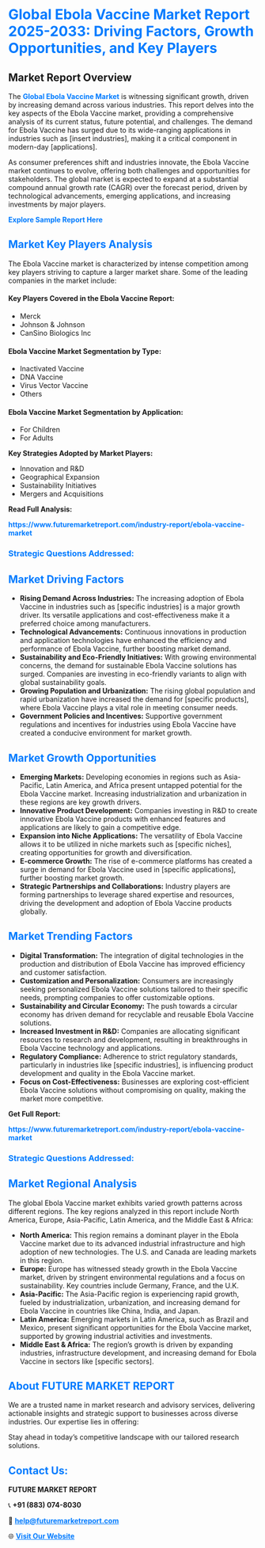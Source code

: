 <h1 style="color: #007BFF;">Global Ebola Vaccine Market Report 2025-2033: Driving Factors, Growth Opportunities, and Key Players</h1>

<section id="overview">
<h2>Market Report Overview</h2>
<p>The <a href="https://www.futuremarketreport.com/industry-report/ebola-vaccine-market" style="color: #007BFF; text-decoration: none;"><strong>Global Ebola Vaccine Market</strong></a> is witnessing significant growth, driven by increasing demand across various industries. This report delves into the key aspects of the Ebola Vaccine market, providing a comprehensive analysis of its current status, future potential, and challenges. The demand for Ebola Vaccine has surged due to its wide-ranging applications in industries such as [insert industries], making it a critical component in modern-day [applications].</p>
<p>As consumer preferences shift and industries innovate, the Ebola Vaccine market continues to evolve, offering both challenges and opportunities for stakeholders. The global market is expected to expand at a substantial compound annual growth rate (CAGR) over the forecast period, driven by technological advancements, emerging applications, and increasing investments by major players.</p>
</section>

<section id="overview">
<p><a href="https://www.futuremarketreport.com/request-sample/reportId=78050" style="color: #007BFF; text-decoration: none;"><strong>Explore Sample Report Here</strong></a></p>
</section>

<section id="key-players">
<h2 style="color: #007BFF;">Market Key Players Analysis</h2>
<p>The Ebola Vaccine market is characterized by intense competition among key players striving to capture a larger market share. Some of the leading companies in the market include:</p>
<h4>Key Players Covered in the Ebola Vaccine Report:</h4>
<ul><li>Merck</li><li>Johnson &amp; Johnson</li><li>CanSino Biologics Inc</li></ul>
<h4>Ebola Vaccine Market Segmentation by Type:</h4>
<ul><li>Inactivated Vaccine</li><li>DNA Vaccine</li><li>Virus Vector Vaccine</li><li>Others</li></ul>

<h4>Ebola Vaccine Market Segmentation by Application:</h4>
<ul><li>For Children</li><li>For Adults</li></ul>
<p><strong>Key Strategies Adopted by Market Players:</strong></p>
<ul>
<li>Innovation and R&D</li>
<li>Geographical Expansion</li>
<li>Sustainability Initiatives</li>
<li>Mergers and Acquisitions</li>
</ul>
</section>

<section>
<p><strong>Read Full Analysis: </strong></p><a href="https://www.futuremarketreport.com/industry-report/ebola-vaccine-market" style="color: #007BFF; text-decoration: none;"><strong>https://www.futuremarketreport.com/industry-report/ebola-vaccine-market</strong></a>
<h3 style="color: #007BFF;">Strategic Questions Addressed:</h3>
</section>

<section id="driving-factors">
<h2 style="color: #007BFF;">Market Driving Factors</h2>
<ul>
<li><strong>Rising Demand Across Industries:</strong> The increasing adoption of Ebola Vaccine in industries such as [specific industries] is a major growth driver. Its versatile applications and cost-effectiveness make it a preferred choice among manufacturers.</li>
<li><strong>Technological Advancements:</strong> Continuous innovations in production and application technologies have enhanced the efficiency and performance of Ebola Vaccine, further boosting market demand.</li>
<li><strong>Sustainability and Eco-Friendly Initiatives:</strong> With growing environmental concerns, the demand for sustainable Ebola Vaccine solutions has surged. Companies are investing in eco-friendly variants to align with global sustainability goals.</li>
<li><strong>Growing Population and Urbanization:</strong> The rising global population and rapid urbanization have increased the demand for [specific products], where Ebola Vaccine plays a vital role in meeting consumer needs.</li>
<li><strong>Government Policies and Incentives:</strong> Supportive government regulations and incentives for industries using Ebola Vaccine have created a conducive environment for market growth.</li>
</ul>
</section>

<section id="growth-opportunities">
<h2 style="color: #007BFF;">Market Growth Opportunities</h2>
<ul>
<li><strong>Emerging Markets:</strong> Developing economies in regions such as Asia-Pacific, Latin America, and Africa present untapped potential for the Ebola Vaccine market. Increasing industrialization and urbanization in these regions are key growth drivers.</li>
<li><strong>Innovative Product Development:</strong> Companies investing in R&D to create innovative Ebola Vaccine products with enhanced features and applications are likely to gain a competitive edge.</li>
<li><strong>Expansion into Niche Applications:</strong> The versatility of Ebola Vaccine allows it to be utilized in niche markets such as [specific niches], creating opportunities for growth and diversification.</li>
<li><strong>E-commerce Growth:</strong> The rise of e-commerce platforms has created a surge in demand for Ebola Vaccine used in [specific applications], further boosting market growth.</li>
<li><strong>Strategic Partnerships and Collaborations:</strong> Industry players are forming partnerships to leverage shared expertise and resources, driving the development and adoption of Ebola Vaccine products globally.</li>
</ul>
</section>

<section id="trending-factors">
<h2 style="color: #007BFF;">Market Trending Factors</h2>
<ul>
<li><strong>Digital Transformation:</strong> The integration of digital technologies in the production and distribution of Ebola Vaccine has improved efficiency and customer satisfaction.</li>
<li><strong>Customization and Personalization:</strong> Consumers are increasingly seeking personalized Ebola Vaccine solutions tailored to their specific needs, prompting companies to offer customizable options.</li>
<li><strong>Sustainability and Circular Economy:</strong> The push towards a circular economy has driven demand for recyclable and reusable Ebola Vaccine solutions.</li>
<li><strong>Increased Investment in R&D:</strong> Companies are allocating significant resources to research and development, resulting in breakthroughs in Ebola Vaccine technology and applications.</li>
<li><strong>Regulatory Compliance:</strong> Adherence to strict regulatory standards, particularly in industries like [specific industries], is influencing product development and quality in the Ebola Vaccine market.</li>
<li><strong>Focus on Cost-Effectiveness:</strong> Businesses are exploring cost-efficient Ebola Vaccine solutions without compromising on quality, making the market more competitive.</li>
</ul>
</section>

<section>
<p><strong>Get Full Report: </strong></p><a href="https://www.futuremarketreport.com/industry-report/ebola-vaccine-market" style="color: #007BFF; text-decoration: none;"><strong>https://www.futuremarketreport.com/industry-report/ebola-vaccine-market</strong></a>
<h3 style="color: #007BFF;">Strategic Questions Addressed:</h3>
</section>


<section id="regional-analysis">
<h2 style="color: #007BFF;">Market Regional Analysis</h2>
<p>The global Ebola Vaccine market exhibits varied growth patterns across different regions. The key regions analyzed in this report include North America, Europe, Asia-Pacific, Latin America, and the Middle East & Africa:</p>
<ul>
<li><strong>North America:</strong> This region remains a dominant player in the Ebola Vaccine market due to its advanced industrial infrastructure and high adoption of new technologies. The U.S. and Canada are leading markets in this region.</li>
<li><strong>Europe:</strong> Europe has witnessed steady growth in the Ebola Vaccine market, driven by stringent environmental regulations and a focus on sustainability. Key countries include Germany, France, and the U.K.</li>
<li><strong>Asia-Pacific:</strong> The Asia-Pacific region is experiencing rapid growth, fueled by industrialization, urbanization, and increasing demand for Ebola Vaccine in countries like China, India, and Japan.</li>
<li><strong>Latin America:</strong> Emerging markets in Latin America, such as Brazil and Mexico, present significant opportunities for the Ebola Vaccine market, supported by growing industrial activities and investments.</li>
<li><strong>Middle East & Africa:</strong> The region’s growth is driven by expanding industries, infrastructure development, and increasing demand for Ebola Vaccine in sectors like [specific sectors].</li>
</ul>
</section>

<footer>
<h2 style="color: #007BFF;">About FUTURE MARKET REPORT</h2>
<p>We are a trusted name in market research and advisory services, delivering actionable insights and strategic support to businesses across diverse industries. Our expertise lies in offering:</p>

<p>Stay ahead in today’s competitive landscape with our tailored research solutions.</p>

<h2 style="color: #007BFF;">Contact Us:</h2>
<p><strong>FUTURE MARKET REPORT</strong></p>
<p>📞 <strong>+91 (883) 074-8030</strong></p>
<p>📧 <strong><a href="mailto:help@futuremarketreport.com" style="color: #007BFF;">help@futuremarketreport.com</a></strong></p>
<p>🌐 <strong><a href="https://www.futuremarketreport.com/" style="color: #007BFF;">Visit Our Website</a></strong></p>
</footer>